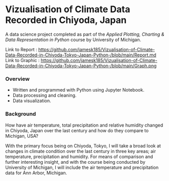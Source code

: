 # Vizualisation of Climate Data Recorded in Chiyoda, Japan

A data science project completed as part of the *Applied Plotting, Charting & Data Representation in Python* course by University of Michigan.

Link to Report : https://github.com/jamesk185/Vizualisation-of-Climate-Data-Recorded-in-Chiyoda-Tokyo-Japan-Python-/blob/main/Report.md
Link to Graphic : https://github.com/jamesk185/Vizualisation-of-Climate-Data-Recorded-in-Chiyoda-Tokyo-Japan-Python-/blob/main/Graph.png

### Overview

- Written and programmed with Python using Jupyter Notebook.
- Data processing and cleaning.
- Data visualization.

### Background

How have air temperature, total precipitation and relative humidity changed in Chiyoda, Japan over the last century and how do they compare to Michigan, USA?

With the primary focus being on Chiyoda, Tokyo, I will take a broad look at changes in climate condition over the last century in three key areas; air temperature, precipitation and humidity. For means of comparison and further interesting insight, and with the course being conducted by University of Michigan, I will include the air temperature and precipitation data for Ann Arbor, Michigan.
